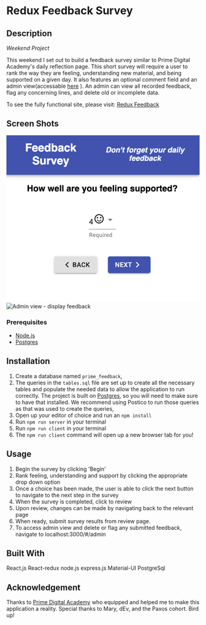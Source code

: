 # Redux Feedback Survey

## Description

_Weekend Project_

This weekend I set out to build a feedback survey similar to Prime Digital Academy's daily reflection page.  This short survey will require a user to rank the way they are feeling, understanding new material, and being supported on a given day. It also features an optional comment field and an admin view(accessable [here](https://redux-feedback-ace.herokuapp.com/#/admin) ).  An admin can view all recorded feedback, flag any concerning lines, and delete old or incomplete data. 

To see the fully functional site, please visit: [Redux Feedback](https://redux-feedback-ace.herokuapp.com/#/)

## Screen Shots

![User view - support](public/images/supportScrn.png)
![Admin view - display feedback](public/images.adminScrn.png)

### Prerequisites

- [Node.js](https://nodejs.org/en/)
- [Postgres](https://www.postgresql.org/download/)

## Installation

1. Create a database named `prime_feedback`,
2. The queries in the `tables.sql` file are set up to create all the necessary tables and populate the needed data to allow the application to run correctly. The project is built on [Postgres](https://www.postgresql.org/download/), so you will need to make sure to have that installed. We recommend using Postico to run those queries as that was used to create the queries, 
3. Open up your editor of choice and run an `npm install`
4. Run `npm run server` in your terminal
5. Run `npm run client` in your terminal
6. The `npm run client` command will open up a new browser tab for you!

## Usage

1. Begin the survey by clicking 'Begin'
2. Rank feeling, understanding and support by clicking the appropriate drop down option
3. Once a choice has been made, the user is able to click the next button to navigate to the next step in the survey
4. When the survey is completed, click to review
5. Upon review, changes can be made by navigating back to the relevant page
6. When ready, submit survey results from review page.
7. To access admin view and delete or flag any submitted feedback, navigate to localhost:3000/#/admin

## Built With

React.js
React-redux
node.js
express.js
Material-UI
PostgreSql

## Acknowledgement
Thanks to [Prime Digital Academy](www.primeacademy.io) who equipped and helped me to make this application a reality. Special thanks to Mary, dEv, and the Paxos cohort. Bird up!